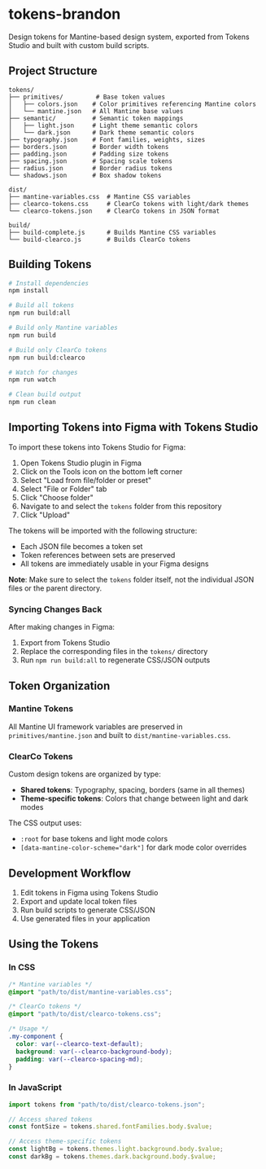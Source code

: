 # tokens-brandon

Design tokens for Mantine-based design system, exported from Tokens Studio and built with custom build scripts.

## Project Structure

```
tokens/
├── primitives/         # Base token values
│   ├── colors.json    # Color primitives referencing Mantine colors
│   └── mantine.json   # All Mantine base values
├── semantic/          # Semantic token mappings
│   ├── light.json     # Light theme semantic colors
│   └── dark.json      # Dark theme semantic colors
├── typography.json    # Font families, weights, sizes
├── borders.json       # Border width tokens
├── padding.json       # Padding size tokens
├── spacing.json       # Spacing scale tokens
├── radius.json        # Border radius tokens
└── shadows.json       # Box shadow tokens

dist/
├── mantine-variables.css  # Mantine CSS variables
├── clearco-tokens.css     # ClearCo tokens with light/dark themes
└── clearco-tokens.json    # ClearCo tokens in JSON format

build/
├── build-complete.js      # Builds Mantine CSS variables
└── build-clearco.js       # Builds ClearCo tokens
```

## Building Tokens

```bash
# Install dependencies
npm install

# Build all tokens
npm run build:all

# Build only Mantine variables
npm run build

# Build only ClearCo tokens
npm run build:clearco

# Watch for changes
npm run watch

# Clean build output
npm run clean
```

## Importing Tokens into Figma with Tokens Studio

To import these tokens into Tokens Studio for Figma:

1. Open Tokens Studio plugin in Figma
2. Click on the Tools icon on the bottom left corner
3. Select "Load from file/folder or preset"
4. Select "File or Folder" tab
5. Click "Choose folder"
6. Navigate to and select the `tokens` folder from this repository
7. Click "Upload"

The tokens will be imported with the following structure:

- Each JSON file becomes a token set
- Token references between sets are preserved
- All tokens are immediately usable in your Figma designs

**Note**: Make sure to select the `tokens` folder itself, not the individual JSON files or the parent directory.

### Syncing Changes Back

After making changes in Figma:

1. Export from Tokens Studio
2. Replace the corresponding files in the `tokens/` directory
3. Run `npm run build:all` to regenerate CSS/JSON outputs

## Token Organization

### Mantine Tokens

All Mantine UI framework variables are preserved in `primitives/mantine.json` and built to `dist/mantine-variables.css`.

### ClearCo Tokens

Custom design tokens are organized by type:

- **Shared tokens**: Typography, spacing, borders (same in all themes)
- **Theme-specific tokens**: Colors that change between light and dark modes

The CSS output uses:

- `:root` for base tokens and light mode colors
- `[data-mantine-color-scheme="dark"]` for dark mode color overrides

## Development Workflow

1. Edit tokens in Figma using Tokens Studio
2. Export and update local token files
3. Run build scripts to generate CSS/JSON
4. Use generated files in your application

## Using the Tokens

### In CSS

```css
/* Mantine variables */
@import "path/to/dist/mantine-variables.css";

/* ClearCo tokens */
@import "path/to/dist/clearco-tokens.css";

/* Usage */
.my-component {
  color: var(--clearco-text-default);
  background: var(--clearco-background-body);
  padding: var(--clearco-spacing-md);
}
```

### In JavaScript

```js
import tokens from "path/to/dist/clearco-tokens.json";

// Access shared tokens
const fontSize = tokens.shared.fontFamilies.body.$value;

// Access theme-specific tokens
const lightBg = tokens.themes.light.background.body.$value;
const darkBg = tokens.themes.dark.background.body.$value;
```
